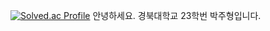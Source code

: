 [![Solved.ac Profile](http://mazassumnida.wtf/api/v2/generate_badge?boj=we12223)](https://solved.ac/we12223/)
안녕하세요.
경북대학교
23학번
박주형입니다.
